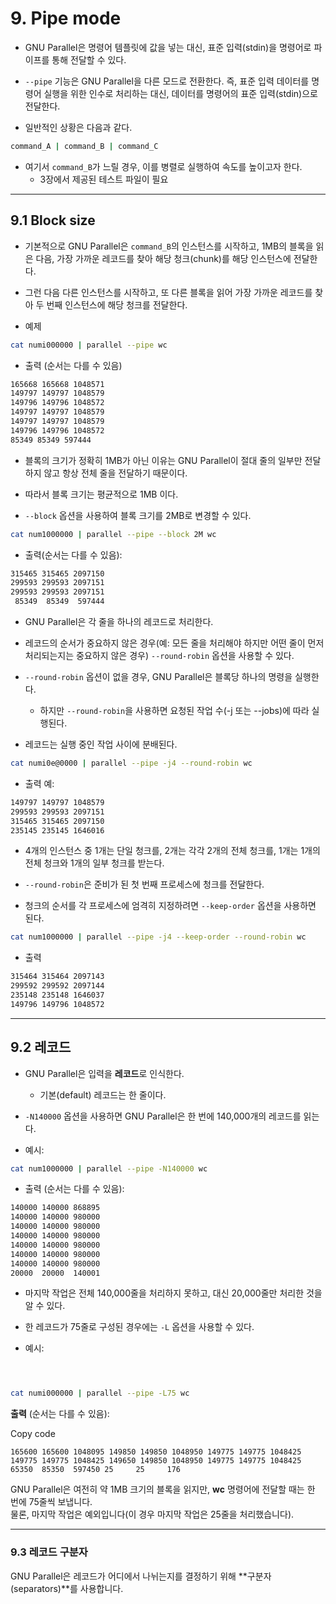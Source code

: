 # 9. Pipe mode
- GNU Parallel은 명령어 템플릿에 값을 넣는 대신, 표준 입력(stdin)을 명령어로 파이프를 통해 전달할 수 있다.  
- `--pipe` 기능은 GNU Parallel을 다른 모드로 전환한다. 즉, 표준 입력 데이터를 명령어 실행을 위한 인수로 처리하는 대신, 데이터를 명령어의 표준 입력(stdin)으로 전달한다.

- 일반적인 상황은 다음과 같다.
```bash
command_A | command_B | command_C
```

- 여기서 `command_B`가 느릴 경우, 이를 병렬로 실행하여 속도를 높이고자 한다.  
	- 3장에서 제공된 테스트 파일이 필요

---
## 9.1 Block size
- 기본적으로 GNU Parallel은 `command_B`의 인스턴스를 시작하고, 1MB의 블록을 읽은 다음, 가장 가까운 레코드를 찾아 해당 청크(chunk)를 해당 인스턴스에 전달한다. 
- 그런 다음 다른 인스턴스를 시작하고, 또 다른 블록을 읽어 가장 가까운 레코드를 찾아 두 번째 인스턴스에 해당 청크를 전달한다.

- 예제
```bash
cat numi000000 | parallel --pipe wc
```

- 출력 (순서는 다를 수 있음)
```bash
165668 165668 1048571   
149797 149797 1048579   
149796 149796 1048572   
149797 149797 1048579   
149797 149797 1048579   
149796 149796 1048572   
85349 85349 597444
```

- 블록의 크기가 정확히 1MB가 아닌 이유는 GNU Parallel이 절대 줄의 일부만 전달하지 않고 항상 전체 줄을 전달하기 때문이다. 
- 따라서 블록 크기는 평균적으로 1MB 이다. 

- `--block` 옵션을 사용하여 블록 크기를 2MB로 변경할 수 있다.
```bash
cat num1000000 | parallel --pipe --block 2M wc
```

- 출력(순서는 다를 수 있음):
```bash
315465 315465 2097150   
299593 299593 2097151   
299593 299593 2097151   
 85349  85349  597444
```

- GNU Parallel은 각 줄을 하나의 레코드로 처리한다. 
- 레코드의 순서가 중요하지 않은 경우(예: 모든 줄을 처리해야 하지만 어떤 줄이 먼저 처리되는지는 중요하지 않은 경우) `--round-robin` 옵션을 사용할 수 있다. 
- `--round-robin` 옵션이 없을 경우, GNU Parallel은 블록당 하나의 명령을 실행한다. 
	- 하지만 `--round-robin`을 사용하면 요청된 작업 수(-j 또는 --jobs)에 따라 실행된다. 

- 레코드는 실행 중인 작업 사이에 분배된다.
```bash
cat numi0e@0000 | parallel --pipe -j4 --round-robin wc
```

- 출력 예:
```bash
149797 149797 1048579   
299593 299593 2097151   
315465 315465 2097150   
235145 235145 1646016
```

- 4개의 인스턴스 중 1개는 단일 청크를, 2개는 각각 2개의 전체 청크를, 1개는 1개의 전체 청크와 1개의 일부 청크를 받는다.  
- `--round-robin`은 준비가 된 첫 번째 프로세스에 청크를 전달한다. 

- 청크의 순서를 각 프로세스에 엄격히 지정하려면 `--keep-order` 옵션을 사용하면 된다.
```bash
cat num1000000 | parallel --pipe -j4 --keep-order --round-robin wc
```

- 출력
```bash
315464 315464 2097143   
299592 299592 2097144   
235148 235148 1646037   
149796 149796 1048572
```

---
## 9.2 레코드

- GNU Parallel은 입력을 **레코드**로 인식한다. 
	- 기본(default) 레코드는 한 줄이다.  

- `-N140000` 옵션을 사용하면 GNU Parallel은 한 번에 140,000개의 레코드를 읽는다.

- 예시:
```bash
cat num1000000 | parallel --pipe -N140000 wc
```

- 출력 (순서는 다를 수 있음):
```bash
140000 140000 868895 
140000 140000 980000 
140000 140000 980000 
140000 140000 980000 
140000 140000 980000 
140000 140000 980000 
140000 140000 980000 
20000  20000  140001
```

- 마지막 작업은 전체 140,000줄을 처리하지 못하고, 대신 20,000줄만 처리한 것을 알 수 있다.

- 한 레코드가 75줄로 구성된 경우에는 `-L` 옵션을 사용할 수 있다.

- 예시:

```bash



cat numi000000 | parallel --pipe -L75 wc
```

**출력** (순서는 다를 수 있음):

Copy code

`165600 165600 1048095 149850 149850 1048950 149775 149775 1048425 149775 149775 1048425 149650 149850 1048950 149775 149775 1048425 65350  85350  597450 25     25     176`

GNU Parallel은 여전히 약 1MB 크기의 블록을 읽지만, **wc** 명령어에 전달할 때는 한 번에 75줄씩 보냅니다.  
물론, 마지막 작업은 예외입니다(이 경우 마지막 작업은 25줄을 처리했습니다).

---

### 9.3 레코드 구분자

GNU Parallel은 레코드가 어디에서 나뉘는지를 결정하기 위해 **구분자(separators)**를 사용합니다.